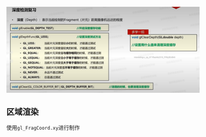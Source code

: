 ![输入图片说明](/imgs/2025-02-07/mYZFYCynhkJKZC2u.png)

## 区域渲染
使用`gl_FragCoord.xy`进行制作
<!--stackedit_data:
eyJoaXN0b3J5IjpbNTkwMjgxMzkyLC0yMTE5NDY4NDQsLTIwOD
g3NDY2MTJdfQ==
-->